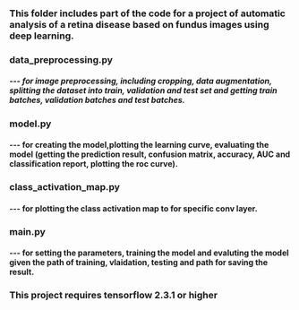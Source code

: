 ### This folder includes part of the code for a project of automatic analysis of a retina disease based on fundus images using deep learning.

### data_preprocessing.py 
#####    --- for image preprocessing, including cropping, data augmentation, splitting the dataset into train, validation and test set and getting train batches, validation batches and test batches.

### model.py 
####    --- for creating the model,plotting the learning curve, evaluating the model (getting the prediction result, confusion matrix, accuracy, AUC and classification report, plotting the roc curve).

### class_activation_map.py
####    --- for plotting the class activation map to for specific conv layer. 

### main.py 
####    --- for setting the parameters, training the model and evaluting the model given the path of training, vlaidation, testing and path for saving the result.

### This project requires tensorflow 2.3.1 or higher
